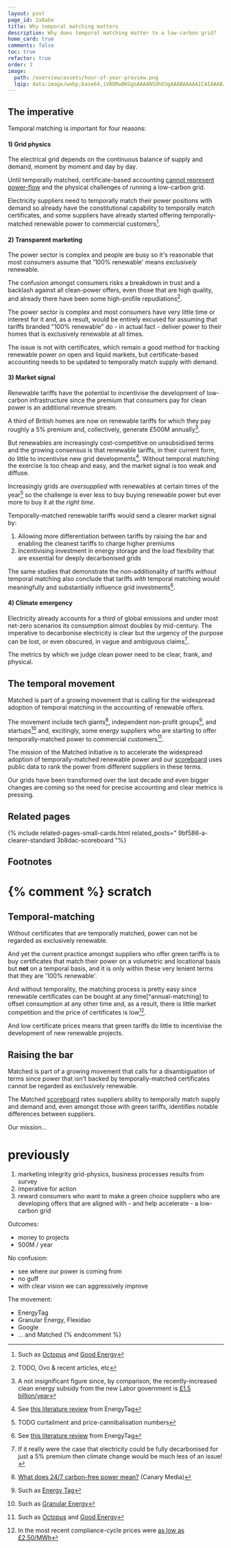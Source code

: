 ```yaml
---
layout: post
page_id: 2a0abe
title: Why temporal matching matters
description: Why does temporal matching matter to a low-carbon grid?
home_card: true
comments: false
toc: true
refactor: true
order: 3
image:
  path: /overview/assets/hour-of-year-preview.png
  lqip: data:image/webp;base64,iVBORw0KGgoAAAANSUhEUgAAABAAAAAICAIAAAB/FOjAAAAA9UlEQVR4nC3DWVLcQBAE0Kylu6VZOAPH51Q+AQEOkMWMWpXJj1/Esz9vr0fDz7B99X3Ys3mFwSyKbao/tT60PrkeGqe6lHv4w30z+1Zs9Ef5KRcQZC8M8gLevGbwCpLKr8w9/K/Fp/LrjF0+zQG41EuLeEe9+HnkSasSc0v/9vjw9q72yfynmDDBQmzUKu44p7sDzeVSzvDD/Md8R2yMzfKQCUh4l4hqpgt4uE9ZAekuAxwA9D9ggAFuSimNDUoooQCyQ904jItxAadVmAHo0Kq6o15QN9VVtYoDzC4NcIDDuaCmWZgZNMCreGfddd50XlSL2MVfIX2ozaLIFREAAAAASUVORK5CYII=
---
```


## The imperative
Temporal matching is important for four reasons:

#### 1) Grid physics
The electrical grid depends on the continuous balance of supply and demand, moment by moment and day by day.

Until temporally matched, certificate-based accounting [cannot represent power-flow](/a-clearer-standard) and the physical challenges of running a low-carbon grid.

Electricity suppliers need to temporally match their power positions with demand so already have the constitutional capability to temporally match certificates, and some suppliers have already started offering temporally-matched renewable power to commercial customers[^good-energy].

#### 2) Transparent marketing
The power sector is complex and people are busy so it's reasonable that most consumers assume that '100% renewable' means _exclusively_ renewable.

The confusion amongst consumers risks a breakdown in trust and a backlash against all clean-power offers, even those that are high quality, and already there have been some high-profile repudiations[^repudiations].

The power sector is complex and most consumers have very little time or interest for it and, as a result, would be entirely excused for assuming that tariffs branded "100% renewable" do - in actual fact - deliver power to their homes that is exclusively renewable at all times.

[^repudiations]: TODO, Ovo & recent articles, etc

The issue is not with certificates, which remain a good method for tracking renewable power on open and liquid markets, but certificate-based accounting needs to be updated to temporally match supply with demand.

#### 3) Market signal
Renewable tariffs have the potential to incentivise the development of low-carbon infrastructure since the premium that consumers pay for clean power is an additional revenue stream.

A third of British homes are now on renewable tariffs for which they pay roughly a 5% premium and, collectively, generate £500M annually[^market-signal].

[^market-signal]: A not insignificant figure since, by comparison, the recently-increased clean energy subsidy from the new Labor government is [£1.5 billion/year](https://www.gov.uk/government/news/record-breaking-funding-for-clean-energy-in-britain)

But renewables are increasingly cost-competitive on unsubsidised terms and the growing consensus is that renewable tariffs, in their current form, do little to incentivise new grid developments[^energy-tag-additionality]. Without temporal matching the exercise is too cheap and easy, and the market signal is too weak and diffuse.

Increasingly grids are _oversupplied_ with renewables at certain times of the year[^curtailment] so the challenge is ever less to buy buying renewable power but ever more to buy it at the _right time_.

[^curtailment]: TODO curtailment and price-cannibalisation numbers

Temporally-matched renewable tariffs would send a clearer market signal by:
1. Allowing more differentiation between tariffs by raising the bar and enabling the cleanest tariffs to charge higher premiums
2. Incentivising investment in energy storage and the load flexibility that are essential for deeply decarbonised grids

The same studies that demonstrate the non-additionality of tariffs _without_ temporal matching also conclude that tariffs _with_ temporal matching would meaningfully and substantially influence grid investments[^energy-tag-additionality].

[^energy-tag-additionality]: See [this literature review](https://energytag.org/impact-scientific-consensus-on-the-benefits-of-granular-accounting) from EnergyTag

#### 4) Climate emergency
Electricity already accounts for a third of global emissions and under most net-zero scenarios its consumption almost doubles by mid-century.
The imperative to decarbonise electricity is clear but the urgency of the purpose can be lost, or even obscured, in vague and ambiguous claims[^5-pct].

[^5-pct]: If it really were the case that electricity could be fully decarbonised for just a 5% premium then climate change would be much less of an issue!

The metrics by which we judge clean power need to be clear, frank, and physical.

## The temporal movement
<!-- ![The hourly view](/overview/assets/hour-of-year.png){: w="450" h="300" .right}
_An hour-by-hour view of the carbon intensity of a Californian generation portfolio that is volumetrically matched[^peninsula-clean-energy]._
-->
Matched is part of a growing movement that is calling for the widespread adoption of temporal matching in the accounting of renewable offers.

The movement include tech giants[^google-microsoft], independent non-profit groups[^energy-tag], and startups[^granular-energy] and, excitingly, some energy suppliers who are starting to offer temporally-matched power to commercial customers[^good-energy].

The mission of the Matched initiative is to accelerate the widespread adoption of temporally-matched renewable power and our [scoreboard](/scoreboard) uses public data to rank the power from different suppliers in these terms.

Our grids have been transformed over the last decade and even bigger changes are coming so the need for precise accounting and clear metrics is pressing.


[^google-microsoft]: [What does 24/7 carbon-free power mean?](https://www.canarymedia.com/articles/clean-energy/google-and-others-have-committed-to-24-7-carbon-free-energy-what-does-that-mean) (Canary Media)
[^energy-tag]: Such as [Energy Tag](https://energytag.org/#top)
[^granular-energy]: Such as [Granular Energy](https://www.granular-energy.com/)
[^good-energy]: Such as [Octopus](https://octopus.energy/electric-match/) and [Good Energy](https://www.goodenergy.co.uk/business/insights/hourly-energy-matching-a-groundbreaking-service-for-good-energy-business-customers/)

[^peninsula-clean-energy]: Peninsula Clean Energy: ["Achieving 24/7 renewable energy by 2025"](https://www.peninsulacleanenergy.com/wp-content/uploads/2023/01/24-7-white-paper-2023.pdf)
## Related pages
{% include related-pages-small-cards.html related_posts="
  9bf586-a-clearer-standard
  3b8dac-scoreboard
"%}

## Footnotes


{% comment %}
scratch
====================

## Temporal-matching
Without certificates that are temporally matched, power can not be regarded as exclusively renewable.

And yet the current practice amongst suppliers who offer green tariffs is to buy certificates that match their power on a volumetric and locational basis but **not** on a temporal basis, and it is only within these very lenient terms that they are '100% renewable'.

And without temporality, the matching process is pretty easy since renewable certificates can be bought at any time[^annual-matching] to offset consumption at any other time and, as a result, there is little market competition and the price of certificates is low[^certificate-prices].

And low certificate prices means that green tariffs do little to incentivise the development of new renewable projects.


[^certificate-prices]: In the most recent compliance-cycle prices were [as low as £2.50/MWh](https://montelnews.com/news/7de0555e-2427-4726-9fc9-c7bd7560d10b/uk-rego-prices-slump-80-ahead-of-compliance-deadline)
## Raising the bar
Matched is part of a growing movement that calls for a disambiguation of terms since power that isn't backed by temporally-matched certificates cannot be regarded as exclusively renewable.

<!-- TODO: have a page on the temporal-matching movement -->

The Matched [scoreboard](/scoreboard) rates suppliers ability to temporally match supply and demand and, even amongst those with green tariffs, identifies notable differences between suppliers.

Our mission...




previously
====================

1. marketing integrity
  grid-physics, business processes
  results from survey
2. imperative for action
3. reward
    consumers who want to make a green choice
    suppliers who are developing offers that are aligned with - and help accelerate - a low-carbon grid

Outcomes:
- money to projects
- 500M / year

No confusion:
- see where our power is coming from
- no guff
- with clear vision we can aggressively improve

The movement:
- EnergyTag
- Granular Energy, Flexidao
- Google
- ... and Matched
{% endcomment %}
